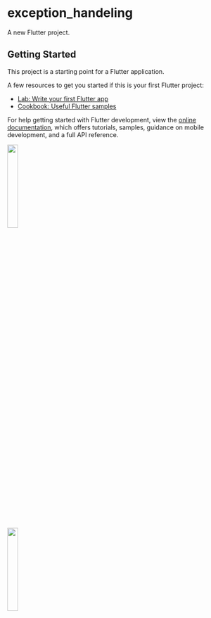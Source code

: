 # exception_handeling

A new Flutter project.

## Getting Started

This project is a starting point for a Flutter application.

A few resources to get you started if this is your first Flutter project:

- [Lab: Write your first Flutter app](https://docs.flutter.dev/get-started/codelab)
- [Cookbook: Useful Flutter samples](https://docs.flutter.dev/cookbook)

For help getting started with Flutter development, view the
[online documentation](https://docs.flutter.dev/), which offers tutorials,
samples, guidance on mobile development, and a full API reference.
<p>
<img src="https://user-images.githubusercontent.com/116253963/218062079-5ebda68a-072d-4e0a-ba96-c32e20cf56cd.gif"width=22% height=22%>

</p>

<p>
<img src="https://user-images.githubusercontent.com/116253963/218429172-d41d0fe9-14f2-4ed5-8b3b-a0a7e198b6d2.gif"width=22% height=22%>




</p>


